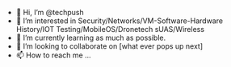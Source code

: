 - 👋 Hi, I’m @techpush
- 👀 I’m interested in Security/Networks/VM-Software-Hardware History/IOT Testing/MobileOS/Dronetech sUAS/Wireless
- 🌱 I’m currently learning as much as possible.
- 💞️ I’m looking to collaborate on [what ever pops up next]
- 📫 How to reach me ...

<!---
techpush/techpush is a ✨ special ✨ repository because its `README.md` (this file) appears on your GitHub profile.
You can click the Preview link to take a look at your changes.
--->
